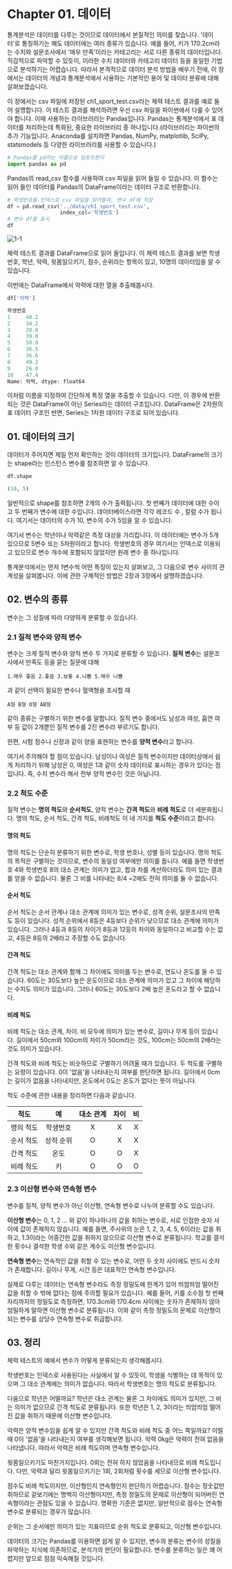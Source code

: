 # Chapter 01. 데이터

통계분석은 데이터를 다루는 것이므로 데이터에서 본질적인 의미를 찾습니다. '데이터'로 통칭하기는 해도 데이터에는 여러 종류가 있습니다. 예를 들어, 키가 170.2cm라는 수치와 설문조사에서 '매우 만족'이라는 카테고리는 서로 다른 종류의 데이터입니다. 직감적으로 파악할 수 있듯이, 이러한 수치 데이터와 카테고리 데이터 등을 동일한 기법으로 분석하기는 어렵습니다. 따라서 본격적으로 데이터 분석 방법을 배우기 전에, 이 장에서는 데이터의 개념과 통계분석에서 사용하는 기본적인 용어 및 데이터 분류에 대해 살펴보겠습니다.

이 장에서는 csv 파일에 저장된 ch1_sport_test.csv라는 체력 테스트 결과를 예로 들어 설명합니다. 이 테스트 결과를 해석하려면 우선 csv 파일을 파이썬에서 다룰 수 있어야 합니다. 이때 사용하는 라이브러리는 Pandas입니다. Pandas는 통계분석에서 표 데이터를 처리하는데 특화된, 중요한 라이브러리 중 하나입니다.(라이브러리는 파이썬의 추가 기능입니다. Anaconda를 설치하면 Pandas, NumPy, matplotlib, SciPy, statsmodels 등 다양한 라이브러리를 사용할 수 있습니다.)

```python
# Pandas를 pd라는 이름으로 임포트한다
import pandas as pd
```



Pandas의 read_csv 함수를 사용하여 csv 파일을 읽어 들일 수 있습니다. 이 함수는 읽어 들인 데이터를 Pandas의 DataFrame이라는 데이터 구조로 반환합니다.

```python
# 학생번호를 인덱스로 csv 파일을 읽어들여, 변수 df에 저장
df = pd.read_csv('../data/ch1_sport_test.csv',
                 index_col='학생번호')
# 변수 df를 표시
df
```

![1-1](image/1/1-1.png)



체력 테스트 결과를 DataFrame으로 읽어 들입니다. 이 체력 테스트 결과를 보면 학생번호, 학년, 악력, 윗몸일으키기, 점수, 순위라는 항목이 있고, 10명의 데이터임을 알 수 있습니다.

이번에는 DataFrame에서 악력에 대한 열을 추출해봅시다.

```python
df['악력']
```

```python
학생번호
1     40.2
2     34.2
3     28.8
4     39.0
5     50.9
6     36.5
7     36.6
8     49.2
9     26.0
10    47.4
Name: 악력, dtype: float64
```



이처럼 이름을 지정하여 간단하게 특정 열을 추출할 수 있습니다. 다만, 이 경우에 반환되는 것은 DataFrame이 아닌 Series라는 데이터 구조입니다. DataFrame은 2차원의 표 데이터 구조인 반면, Series는 1차원 데이터 구조로 되어 있습니다.



## 01. 데이터의 크기

데이터가 주어지면 제일 먼저 확인하는 것이 데이터의 크기입니다. DataFrame의 크기는 shape라는 인스턴스 변수를 참조하면 알 수 있습니다.

```python
df.shape
```

```python
(10, 5)
```



일반적으로 shape를 참조하면 2개의 수가 출력됩니다. 첫 번째가 데이터에 대한 수이고 두 번째가 변수에 대한 수입니다. 데이터베이스라면 각각 레코드 수 , 칼럼 수가 됩니다. 여기서는 데이터의 수가 10, 변수의 수가 5임을 알 수 있습니다.

여기서 변수는 학년이나 악력같은 측정 대상을 가리킵니다. 이 데이터에는 변수가 5개 있으므로 5변수 또는 5차원이라고 합니다. 학생번호의 경우 여기서는 인덱스로 이용되고 있으므로 변수 개수에 포함되지 않았지만 원래 변수 중 하나입니다.

통계분석에서는 먼저 1변수씩 어떤 특징이 있는지 살펴보고, 그 다음으로 변수 사이의 관계성을 살펴봅니다. 이에 관한 구체적인 방법은 2장과 3장에서 설명하겠습니다.



## 02. 변수의 종류

변수는 그 성질에 따라 다양하게 분류할 수 있습니다.



### 2.1 질적 변수와 양적 변수

변수는 크게 질적 변수와 양적 변수 두 가지로 분류할 수 있습니다. **질적 변수**는 설문조사에서 만족도 등을 묻는 질문에 대해 

```
1.매우 좋음 2.좋음 3.보통 4.나쁨 5.매우 나쁨
```

과 같이 선택이 필요한 변수나 혈액형을 조사할 때

```
A형 B형 O형 AB형
```

같이 종류는 구별하기 위한 변수를 말합니다. 질적 변수 중에서도 남성과 여성, 흡연 여부 등 값이 2개뿐인 질적 변수를 2진 변수라 부르기도 합니다.

한편, 시험 점수나 신장과 같이 양을 표현하는 변수를 **양적 변수**라고 합니다.

여기서 주의해야 할 점이 있습니다. 남성이나 여성은 질적 변수이지만 데이터상에서 쉽게 처리하기 위해 남성은 0, 여성은 1과 같이 숫자 데이터로 표시하는 경우가 있다는 점입니다. 즉, 수치 변수라 해서 전부 양적 변수인 것은 아닙니다.



### 2.2 척도 수준

질적 변수는 **명의 척도**와 **순서척도**, 양적 변수는 **간격 척도**와 **비례 척도**로 더 세분화됩니다. 명의 척도, 순서 척도, 간격 척도, 비례척도 이 네 가지를 **척도 수준**이라고 합니다.



#### 명의 척도

명의 척도는 단순히 분류하기 위한 변수로, 학생 번호나, 성별 등이 있습니다. 명의 척도의 목적은 구별하는 것이므로, 변수의 동일성 여부에만 의미를 둡니다. 예를 들면 학생번호 4와 학생번호 8의 대소 관계는 의미가 없고, 합과 차를 계산하더라도 의미 있는 결과를 얻을 수 없습니다. 물론 그 비를 나타내는 8/4 =2에도 전혀 의미를 둘 수 없습니다.



#### 순서 척도

순서 척도는 순서 관계나 대소 관계에 의미가 있는 변수로, 성격 순위, 설문조사의 만족도 등이 있습니다. 성적 순위에서 8등은 4등보다 순위가 낮으므로 대소 관계에 의미가 있습니다. 그러나 4등과 8등의 차이가 8등과 12등의 차이와 동일하다고 비교할 수는 없고, 4등은 8등의 2배라고 주장할 수도 없습니다.



#### 간격 척도

간격 척도는 대소 관계와 함께 그 차이에도 의미를 두는 변수로, 연도나 온도를 들 수 있습니다. 60도는 30도보다 높은 온도이므로 대소 관계에 의미가 있고 그 차이에 해당하는 수치도 의미가 있습니다. 그러나 60도는 30도보다 2배 높은 온도라고 할 수 없습니다.



#### 비례 척도

비례 척도는 대소 관계, 차이. 비 모두에 의미가 있는 변수로, 길이나 무게 등이 있습니다. 길이에서 50cm와 100cm의 차이가 50cm라는 것도, 100cm는 50cm의 2배라는 것도 의미가 있습니다.



간격 척도와 비례 척도는 비슷하므로 구별하기 어려울 때가 있습니다. 두 척도를 구별하는 요령이 있습니다. 0이 '없음'을 나타내는지 여부를 판단하면 됩니다. 길이에서  0cm는 길이가 없음을 나타내지만, 온도에서 0도는 온도가 없다는 뜻이 아닙니다.

척도 수준에 관한 내용을 정리하면 다음과 같습니다.

|   척도    |    예     | 대소 관계 | 차이 |  비  |
| :-------: | :-------: | :-------: | :--: | :--: |
| 명의 척도 | 학생번호  |     X     |  X   |  X   |
| 순서 척도 | 성적 순위 |     O     |  X   |  X   |
| 간격 척도 |   온도    |     O     |  O   |  X   |
| 비례 척도 |    키     |     O     |  O   |  O   |



### 2.3 이산형 변수와 연속형 변수

변수를 질적, 양적 변수가 아닌 이산형, 연속형 변수로 나누어 분류할 수도 있습니다.

**이산형 변수**는 0, 1, 2 ... 와 같이 하나하나의 값을 취하는 변수로, 서로 인접한 숫자 사이에 값이 존재하지 않습니다. 예를 들면, 주사위의 눈은 1, 2, 3, 4, 5, 6이라는 값을 취하고, 1.3이라는 어중간한 값을 취하지 않으므로 이산형 변수로 분류됩니다. 학교를 결석한 횟수나 결석한 학생 수와 같은 계수도 이산형 변수입니다.

**연속형 변수**는 연속적인 값을 취할 수 있는 변수로, 어떤 두 숫자 사이에도 반드시 숫자가 존재합니다. 길이나 무게, 시간 등은 대표적인 연속형 변수입니다.

실제로 다루는 데이터는 연속형 변수라도 측정 정밀도에 한계가 있어 띄엄띄엄 떨어진 값을 취할 수 밖에 없다는 점에 주의할 필요가 있습니다. 예를 들어, 키를 소수점 첫 번째 자리까지의 정밀도로 측정하면, 170.3cm와 170.4cm 사이에는 숫자가 존재하지 않아 엄밀하게 말하면 이산형 변수로 분류됩니다. 이와 같이 측정 정밀도의 문제로 이산형이 되는 변수를 상당수 연속형 변수로 취급합니다.



## 03. 정리

체력 테스트의 예에서 변수가 어떻게 분류되는지 생각해봅시다.

학생번호는 인덱스로 사용된다는 사실에서 알 수 있듯이, 학생을 식별하는 데 목적이 있으며 그 대소 관계에는 의미가 없습니다. 따라서 학생번호는 명의 척도로 분류됩니다.

다음으로 학년은 어떨까요? 학년은 대소 관계는 물론 그 차이에도 의미가 있지만, 그 비는 의미가 없으므로 간격 척도로 분류됩니다. 또한 학년은 1, 2, 3이라는 띄엄띄엄 떨어진 값을 취하기 때문에 이산형 변수입니다.

악력은 양적 변수임을 쉽게 알 수 있지만 간격 척도와 비례 척도 중 어느 쪽일까요? 이럴 때 0이 '없음'을 나타내는지 여부를 생각해보면 됩니다. 악력 0kg은 악력이 전혀 없음을 나타냅니다. 따라서 악력은 비례 척도이며 연속형 변수입니다.

윗몸일으키기도 마찬가지입니다. 0회는 전혀 하지 않았음을 나타내므로 비례 척도입니다. 다만, 악력과 달리 윗몸일으키기는 1회, 2회처럼 횟수를 세므로 이산형 변수입니다.

점수도 비례 척도이지만, 이산형인지 연속형인지 판단하기 어렵습니다. 점수는 정숫값만 취하므로 겉보기에는 명백히 이산형이지만, 측정 정밀도의 문제로 이산형이 되어버린 연속형이라는 관점도 있을 수 있습니다. 명확한 기준은 없지만, 일반적으로 점수는 연속형 변수로 분류되는 경우가 많습니다.

순위는 그 순서에만 의미가 있는 지표이므로 순위 척도로 분류되고, 이산형 변수입니다.

데이터의 크기는 Pandas를 이용하면 쉽게 알 수 있지만, 변수의 분류는 변수의 성질을 파악하는 지식에 의존하므로, 분석가의 판단이 필요합니다. 변수를 분류하는 일은 꽤 어렵지만 앞으로 점점 익숙해질 것입니다.